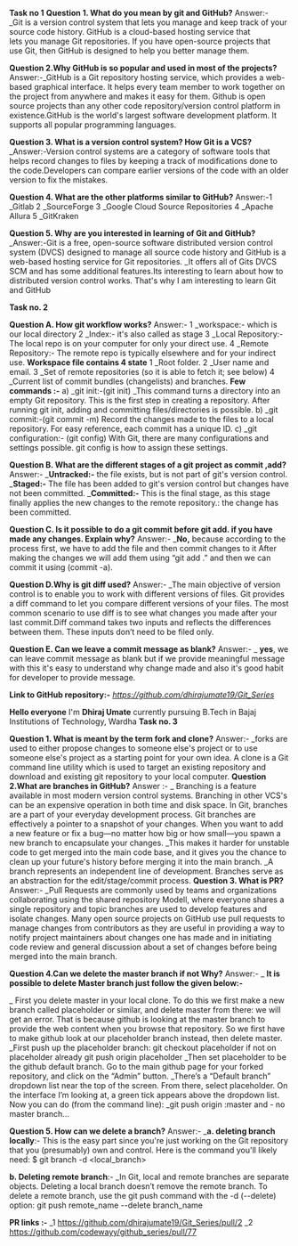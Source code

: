 **Task no 1**
**Question 1. What do you mean by git and GitHub?**
Answer:- _Git is a version control system that lets you manage and keep track of your source code history. GitHub is a cloud-based hosting service that lets you manage Git repositories. If you have open-source projects that use Git, then GitHub is designed to help you better manage them.

**Question 2.Why GitHub is so popular and used in most of the projects?**
Answer:-_GitHub is a Git repository hosting service, which provides a web-based graphical interface. It helps every team member to work together on the project from anywhere and makes it easy for them. Github is open source projects than any other code repository/version control platform in existence.GitHub is the world's largest software development platform. It supports all popular programming languages.

**Question 3. What is a version control system? How Git is a VCS?**
_Answer:-Version control systems are a category of software tools that helps record changes to files by keeping a track of modifications done to the code.Developers can compare earlier versions of the code with an older version to fix the mistakes.

**Question 4. What are the other platforms similar to GitHub?**
Answer:-1 _Gitlab
2 _SourceForge
3 _Google Cloud Source Repositories
4 _Apache Allura
5 _GitKraken

**Question 5. Why are you interested in learning of Git and GitHub?**
_Answer:-Git is a free, open-source software distributed version control system (DVCS) designed to manage all source code history and GitHub is a web-based hosting service for Git repositories. _It offers all of Gits DVCS SCM and has some additional features.Its interesting to learn about how to distributed version control works. That's why I am interesting to learn Git and GitHub


**Task no. 2**


**Question A. How git workflow works?**
Answer:-
1 _workspace:-  which is our local directory
2 _Index:- it's also called as stage 
3 _Local Repository:-The local repo is on your computer for only your direct use.
4 _Remote Repository:- The remote repo is typically elsewhere and for your indirect use.
**Workspace file contains 4 state** 
1 _Root folder.
2 _User name and email.
3 _Set of remote repositories (so it is able to fetch it; see below)
4 _Current list of commit bundles (changelists) and branches.
**Few commands :-**
a) _git init:-(git init) 
_This command turns a directory into an empty Git repository. This is the first step in creating a repository. After running git init, adding and committing files/directories is possible.
b) _git commit:-(git commit -m) 
Record the changes made to the files to a local repository. For easy reference, each commit has a unique ID.
c) _git configuration:- (git config) 
With Git, there are many configurations and settings possible. git config is how to assign these settings.

**Question B. What are the different stages of a git project as commit ,add?**
Answer:- _**Untracked:-** the file exists, but is not part of git's version control. 
_**Staged:-** The file has been added to git's version control but changes have not been committed. 
_**Committed:-** This is the final stage, as this stage finally applies the new changes to the remote repository.: the change has been committed. 

**Question C. Is it possible to do a git commit before git add. if you have made any changes. Explain why?**
Answer:- _**No,** because according to the process
first, we have to add the file and then commit changes to it
After making the changes we will add them using “git add .”
and then we can commit it using (commit -a).

**Question D.Why is git diff used?**
Answer:- _The main objective of version control is to enable you to work with different versions of files. Git provides a diff command to let you compare different versions of your files. The most common scenario to use diff is to see what changes you made after your last commit.Diff command takes two inputs and reflects the differences between them. These inputs don’t need to be filed only.


**Question E. Can we leave a commit message as blank?**
Answer:- _ **yes**, we can leave commit message as blank but if we provide meaningful message with this it's easy to understand  why change made and also it's good habit for developer to provide message. 

**Link to GitHub repository:-**
_https://github.com/dhirajumate19/Git_Series_

**Hello everyone**
I'm **Dhiraj Umate** currently pursuing B.Tech in
Bajaj Institutions of Technology, Wardha
**Task no. 3**

**Question 1. What is meant by the term fork and clone?**
Answer:- _forks are used to either propose changes to someone else's project or to use someone else's project as a starting point for your own idea.
A clone is a Git command line utility which is used to target an existing repository and download and existing git repository to your local computer.
**Question 2.What are branches in GitHub?**
Answer :- _ Branching is a feature available in most modern version control systems. Branching in other VCS's can be an expensive operation in both time and disk space. In Git, branches are a part of your everyday development process. Git branches are effectively a pointer to a snapshot of your changes. When you want to add a new feature or fix a bug—no matter how big or how small—you spawn a new branch to encapsulate your changes. _This makes it harder for unstable code to get merged into the main code base, and it gives you the chance to clean up your future's history before merging it into the main branch. _A branch represents an independent line of development. Branches serve as an abstraction for the edit/stage/commit process.
**Question 3. What is PR?**
Answer:- _Pull Requests are commonly used by teams and organizations collaborating using the  shared repository Modell, where everyone shares a single repository and topic branches are used to develop features and isolate changes. Many open source projects on GitHub use pull requests to manage changes from contributors as they are useful in providing a way to notify project maintainers about changes one has made and in initiating code review and general discussion about a set of changes before being merged into the main branch.

**Question 4.Can we delete the master branch if not Why?**
Answer:- _ **It is possible to delete Master branch just follow the  given below:-**

  _ First you delete master in your local clone. To do this we first make a new branch called placeholder or similar, and delete master from there:
we will get an error. That is because github is looking at the master branch to provide the web content when you browse that repository. So we first have to make github look at our placeholder branch instead, then delete master.
_First push up the placeholder branch:
git checkout placeholder  if not on placeholder already
git push origin placeholder
  _Then set placeholder to be the github default branch. Go to the main github page for your forked repository, and click on the “Admin” button.
_There’s a “Default branch” dropdown list near the top of the screen. From there, select placeholder. On the interface I’m looking at, a green tick appears above the dropdown list. Now you can do (from the command line):
_git push origin :master and - no master branch...

**Question 5. How can we delete a branch?**
Answer:- _**a. deleting branch locally**:- This is the easy part since you're just working on the Git repository that you (presumably) own and control. Here is the command you'll likely need:
$ git branch -d <local_branch>

**b. Deleting remote branch**:- _In Git, local and remote branches are separate objects. Deleting a local branch doesn’t remove the remote branch. To delete a remote branch, use the git push command with the -d (--delete) option:
git push remote_name --delete branch_name


**PR links :-**
_1 https://github.com/dhirajumate19/Git_Series/pull/2
_2 https://github.com/codewayy/github_series/pull/77
